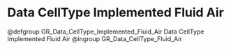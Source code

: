 Data CellType Implemented Fluid Air
===================================

@defgroup GR_Data_CellType_Implemented_Fluid_Air Data CellType Implemented Fluid Air
@ingroup GR_Data_CellType_Fluid_Air
